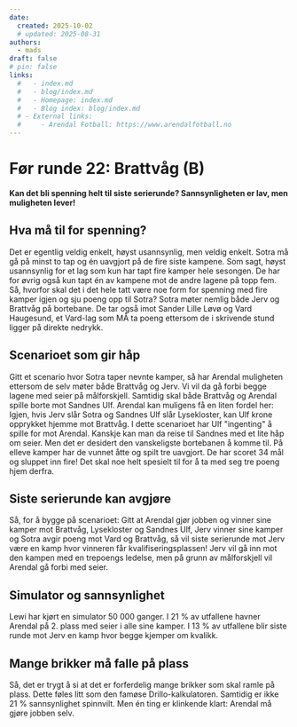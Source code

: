 ```yaml
---
date:
  created: 2025-10-02
  # updated: 2025-08-31
authors:
  - mads
draft: false
# pin: false
links:
  #   - index.md
  #   - blog/index.md
  #   - Homepage: index.md
  #   - Blog index: blog/index.md
  # - External links:
  #     - Arendal Fotball: https://www.arendalfotball.no
---
```


# Før runde 22: Brattvåg (B)

**Kan det bli spenning helt til siste serierunde? Sannsynligheten er lav, men muligheten lever!**

## Hva må til for spenning?

Det er egentlig veldig enkelt, høyst usannsynlig, men veldig enkelt. Sotra må gå på minst to tap og én uavgjort på de fire siste kampene. Som sagt, høyst usannsynlig for et lag som kun har tapt fire kamper hele sesongen. De har for øvrig også kun tapt én av kampene mot de andre lagene på topp fem. Så, hvorfor skal det i det hele tatt være noe form for spenning med fire kamper igjen og sju poeng opp til Sotra? Sotra møter nemlig både Jerv og Brattvåg på bortebane. De tar også imot Sander Lille Løvø og Vard Haugesund, et Vard-lag som MÅ ta poeng ettersom de i skrivende stund ligger på direkte nedrykk.

## Scenarioet som gir håp

Gitt et scenario hvor Sotra taper nevnte kamper, så har Arendal muligheten ettersom de selv møter både Brattvåg og Jerv. Vi vil da gå forbi begge lagene med seier på målforskjell. Samtidig skal både Brattvåg og Arendal spille borte mot Sandnes Ulf. Arendal kan muligens få en liten fordel her: Igjen, hvis Jerv slår Sotra og Sandnes Ulf slår Lysekloster, kan Ulf krone opprykket hjemme mot Brattvåg. I dette scenarioet har Ulf "ingenting" å spille for mot Arendal. Kanskje kan man da reise til Sandnes med et lite håp om seier. Men det er desidert den vanskeligste bortebanen å komme til. På elleve kamper har de vunnet åtte og spilt tre uavgjort. De har scoret 34 mål og sluppet inn fire! Det skal noe helt spesielt til for å ta med seg tre poeng hjem derfra.

## Siste serierunde kan avgjøre

Så, for å bygge på scenarioet: Gitt at Arendal gjør jobben og vinner sine kamper mot Brattvåg, Lysekloster og Sandnes Ulf, Jerv vinner sine kamper og Sotra avgir poeng mot Vard og Brattvåg, så vil siste serierunde mot Jerv være en kamp hvor vinneren får kvalifiseringsplassen! Jerv vil gå inn mot den kampen med en trepoengs ledelse, men på grunn av målforskjell vil Arendal gå forbi med seier.

## Simulator og sannsynlighet

Lewi har kjørt en simulator 50 000 ganger. I 21 % av utfallene havner Arendal på 2. plass med seier i alle sine kamper. I 13 % av utfallene blir siste runde mot Jerv en kamp hvor begge kjemper om kvalikk.

## Mange brikker må falle på plass

Så, det er trygt å si at det er forferdelig mange brikker som skal ramle på plass. Dette føles litt som den famøse Drillo-kalkulatoren. Samtidig er ikke 21 % sannsynlighet spinnvilt. Men én ting er klinkende klart: Arendal må gjøre jobben selv.
